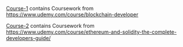 [Course-1](https://github.com/saurabh/learning-Solidity/tree/master/Course-1) contains Coursework from https://www.udemy.com/course/blockchain-developer

[Course-2](https://github.com/saurabh/learning-Solidity/tree/master/Course-2) contains Coursework from https://www.udemy.com/course/ethereum-and-solidity-the-complete-developers-guide/